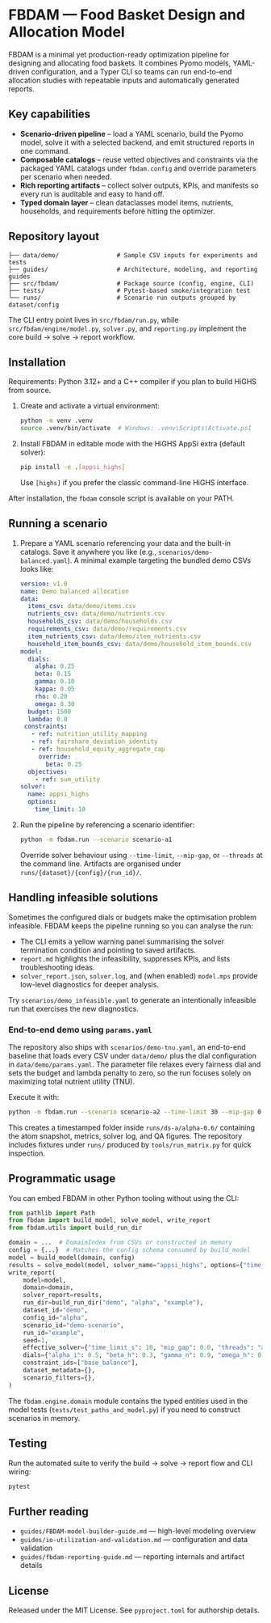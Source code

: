 # FBDAM — Food Basket Design and Allocation Model

FBDAM is a minimal yet production-ready optimization pipeline for designing and
allocating food baskets. It combines Pyomo models, YAML-driven configuration,
and a Typer CLI so teams can run end-to-end allocation studies with repeatable
inputs and automatically generated reports.

## Key capabilities

- **Scenario-driven pipeline** – load a YAML scenario, build the Pyomo model,
  solve it with a selected backend, and emit structured reports in one command.
- **Composable catalogs** – reuse vetted objectives and constraints via the
  packaged YAML catalogs under `fbdam.config` and override parameters per
  scenario when needed.
- **Rich reporting artifacts** – collect solver outputs, KPIs, and manifests so
  every run is auditable and easy to hand off.
- **Typed domain layer** – clean dataclasses model items, nutrients, households,
  and requirements before hitting the optimizer.

## Repository layout

```
├── data/demo/                # Sample CSV inputs for experiments and tests
├── guides/                   # Architecture, modeling, and reporting guides
├── src/fbdam/                # Package source (config, engine, CLI)
├── tests/                    # Pytest-based smoke/integration test
└── runs/                     # Scenario run outputs grouped by dataset/config
```

The CLI entry point lives in `src/fbdam/run.py`, while
`src/fbdam/engine/model.py`, `solver.py`, and `reporting.py` implement the
core build → solve → report workflow.

## Installation

Requirements: Python 3.12+ and a C++ compiler if you plan to build HiGHS from
source.

1. Create and activate a virtual environment:

   ```bash
   python -m venv .venv
   source .venv/bin/activate  # Windows: .venv\Scripts\Activate.ps1
   ```

2. Install FBDAM in editable mode with the HiGHS AppSi extra (default solver):

   ```bash
   pip install -e .[appsi_highs]
   ```

   Use `[highs]` if you prefer the classic command-line HiGHS interface.

After installation, the `fbdam` console script is available on your PATH.

## Running a scenario

1. Prepare a YAML scenario referencing your data and the built-in catalogs.
   Save it anywhere you like (e.g., `scenarios/demo-balanced.yaml`). A minimal
   example targeting the bundled demo CSVs looks like:

   ```yaml
   version: v1.0
   name: Demo balanced allocation
   data:
     items_csv: data/demo/items.csv
     nutrients_csv: data/demo/nutrients.csv
     households_csv: data/demo/households.csv
     requirements_csv: data/demo/requirements.csv
     item_nutrients_csv: data/demo/item_nutrients.csv
     household_item_bounds_csv: data/demo/household_item_bounds.csv
   model:
     dials:
       alpha: 0.25
       beta: 0.15
       gamma: 0.10
       kappa: 0.05
       rho: 0.20
       omega: 0.30
     budget: 1500
     lambda: 0.8
    constraints:
      - ref: nutrition_utility_mapping
      - ref: fairshare_deviation_identity
      - ref: household_equity_aggregate_cap
        override:
          beta: 0.25
     objectives:
       - ref: sum_utility
   solver:
     name: appsi_highs
     options:
       time_limit: 10
   ```

2. Run the pipeline by referencing a scenario identifier:

   ```bash
   python -m fbdam.run --scenario scenario-a1
   ```

   Override solver behaviour using `--time-limit`, `--mip-gap`, or `--threads`
   at the command line. Artifacts are organised under `runs/{dataset}/{config}/{run_id}/`.

## Handling infeasible solutions

Sometimes the configured dials or budgets make the optimisation problem
infeasible. FBDAM keeps the pipeline running so you can analyse the run:

- The CLI emits a yellow warning panel summarising the solver termination
  condition and pointing to saved artifacts.
- `report.md` highlights the infeasibility, suppresses KPIs, and lists
  troubleshooting ideas.
- `solver_report.json`, `solver.log`, and (when enabled) `model.mps` provide
  low-level diagnostics for deeper analysis.

Try `scenarios/demo_infeasible.yaml` to generate an intentionally infeasible
run that exercises the new diagnostics.

### End-to-end demo using `params.yaml`

The repository also ships with `scenarios/demo-tnu.yaml`, an end-to-end baseline
that loads every CSV under `data/demo/` plus the dial configuration in
`data/demo/params.yaml`. The parameter file relaxes every fairness dial and
sets the budget and lambda penalty to zero, so the run focuses solely on
maximizing total nutrient utility (TNU).

Execute it with:

```bash
python -m fbdam.run --scenario scenario-a2 --time-limit 30 --mip-gap 0.0
```

This creates a timestamped folder inside `runs/ds-a/alpha-0.6/` containing the
atom snapshot, metrics, solver log, and QA figures. The repository includes
fixtures under `runs/` produced by `tools/run_matrix.py` for quick inspection.

## Programmatic usage

You can embed FBDAM in other Python tooling without using the CLI:

```python
from pathlib import Path
from fbdam import build_model, solve_model, write_report
from fbdam.utils import build_run_dir

domain = ...  # DomainIndex from CSVs or constructed in memory
config = {...}  # Matches the config schema consumed by build_model
model = build_model(domain, config)
results = solve_model(model, solver_name="appsi_highs", options={"time_limit": 10})
write_report(
    model=model,
    domain=domain,
    solver_report=results,
    run_dir=build_run_dir("demo", "alpha", "example"),
    dataset_id="demo",
    config_id="alpha",
    scenario_id="demo-scenario",
    run_id="example",
    seed=1,
    effective_solver={"time_limit_s": 10, "mip_gap": 0.0, "threads": "auto"},
    dials={"alpha_i": 0.5, "beta_h": 0.3, "gamma_n": 0.9, "omega_h": 0.7},
    constraint_ids=["base_balance"],
    dataset_metadata={},
    scenario_filters={},
)
```

The `fbdam.engine.domain` module contains the typed entities used in the model
tests (`tests/test_paths_and_model.py`) if you need to construct scenarios in
memory.

## Testing

Run the automated suite to verify the build → solve → report flow and CLI wiring:

```bash
pytest
```

## Further reading

- `guides/FBDAM-model-builder-guide.md` — high-level modeling overview
- `guides/io-utilization-and-validation.md` — configuration and data validation
- `guides/fbdam-reporting-guide.md` — reporting internals and artifact details

## License

Released under the MIT License. See `pyproject.toml` for authorship details.
